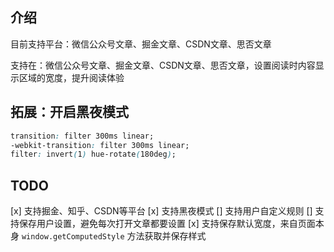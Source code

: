 ## 介绍
目前支持平台：微信公众号文章、掘金文章、CSDN文章、思否文章

支持在：微信公众号文章、掘金文章、CSDN文章、思否文章，设置阅读时内容显示区域的宽度，提升阅读体验

## 拓展：开启黑夜模式

```css
transition: filter 300ms linear;
-webkit-transition: filter 300ms linear;
filter: invert(1) hue-rotate(180deg);
```

## TODO

[x] 支持掘金、知乎、CSDN等平台
[x] 支持黑夜模式
[] 支持用户自定义规则
[] 支持保存用户设置，避免每次打开文章都要设置
[x] 支持保存默认宽度，来自页面本身 `window.getComputedStyle` 方法获取并保存样式